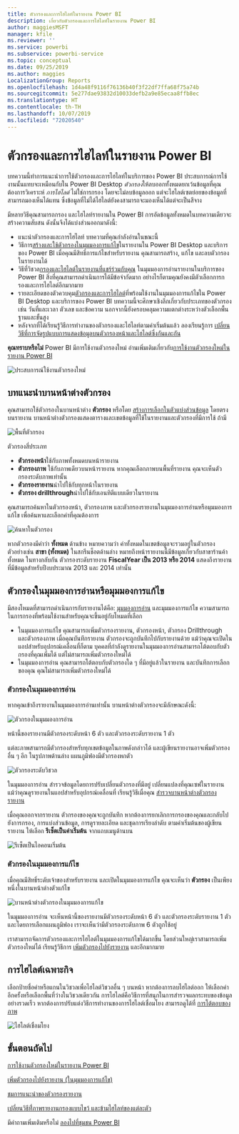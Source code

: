```yaml
---
title: ตัวกรองและการไฮไลท์ในรายงาน Power BI
description: เกี่ยวกับตัวกรองและการไฮไลท์ในรายงาน Power BI
author: maggiesMSFT
manager: kfile
ms.reviewer: ''
ms.service: powerbi
ms.subservice: powerbi-service
ms.topic: conceptual
ms.date: 09/25/2019
ms.author: maggies
LocalizationGroup: Reports
ms.openlocfilehash: 1d4a48f9116f76136b40f3f22df7ffa68f75a74b
ms.sourcegitcommit: 5e277dae93832d10033defb2a9e85ecaa8ffb8ec
ms.translationtype: HT
ms.contentlocale: th-TH
ms.lasthandoff: 10/07/2019
ms.locfileid: "72020540"
---
```

# <a name="filters-and-highlighting-in-power-bi-reports"></a>ตัวกรองและการไฮไลท์ในรายงาน Power BI
 บทความนี้ทำการแนะนำการใช้ตัวกรองและการไฮไลท์ในบริการของ Power BI ประสบการณ์การใช้งานนั้นแทบจะเหมือนกับใน Power BI Desktop *ตัวกรอง*ให้ลบออกทั้งหมดยกเว้นข้อมูลที่คุณต้องการวิเคราะห์ *การไฮไลต์* ไม่ใช่การกรอง โดยจะไม่ลบข้อมูลออก แต่จะไฮไลต์เซตย่อยของข้อมูลที่สามารถมองเห็นได้แทน ซึ่งข้อมูลที่ไม่ได้ไฮไลต์ยังคงสามารถจะมองเห็นได้แต่จะเป็นสีจาง

มีหลายวิธีคุณสามารถกรอง และไฮไลท์รายงานใน Power BI การอัดข้อมูลทั้งหมดในบทความเดียวจะสร้างความสับสน ดังนั้นจึงได้แบ่งส่วนออกมาดังนี้:

* แนะนำตัวกรองและการไฮไลท์ บทความที่คุณกำลังอ่านในขณะนี้
* วิธีการ[สร้างและใช้ตัวกรองในมุมมองการแก้ไข](power-bi-report-add-filter.md)ในรายงานใน Power BI Desktop และบริการของ Power BI เมื่อคุณมีสิทธิ์การแก้ไขสำหรับรายงาน คุณสามารถสร้าง, แก้ไข และลบตัวกรองในรายงานได้
* วิธีที่วิชวล[กรองและไฮไลต์ในรายงานที่แชร์ร่วมกับคุณ](consumer/end-user-interactions.md) ในมุมมองการอ่านรายงานในบริการของ Power BI สิ่งที่คุณสามารถดำเนินการได้มีข้อจำกัดมาก อย่างไรก็ตามคุณยังคงมีตัวเลือกการกรองและการไฮไลต์อีกมากมาย  
* รายละเอียดของตัวควบคุม[ตัวกรองและการไฮไลต์](power-bi-report-add-filter.md)ที่พร้อมใช้งานในมุมมองการแก้ไขใน Power BI Desktop และบริการของ Power BI บทความนี้จะศึกษาเชิงลึกเกี่ยวกับประเภทของตัวกรองเช่น วันที่และเวลา ตัวเลข และข้อความ นอกจากนี้ยังครอบคลุมความแตกต่างระหว่างตัวเลือกพื้นฐานและขั้นสูง
* หลังจากที่ได้เรียนรู้วิธีการทำงานของตัวกรองและไฮไลท์ตามค่าเริ่มต้นแล้ว ลองเรียนรู้การ [เปลี่ยนวิธีที่การจัดรูปแบบการแสดงข้อมูลบนตัวกรองหน้าและไฮไลต์ซึ่งกันและกัน](service-reports-visual-interactions.md)

**คุณทราบหรือไม่** Power BI มีการใช้งานตัวกรองใหม่ อ่านเพิ่มเติมเกี่ยวกับ[การใช้งานตัวกรองใหม่ในรายงาน Power BI](power-bi-report-filter.md)

![ประสบการณ์ใช้งานตัวกรองใหม่](media/power-bi-reports-filters-and-highlighting/power-bi-filter-reading.png)


## <a name="intro-to-the-filters-pane"></a>บทแนะนำบานหน้าต่างตัวกรอง

คุณสามารถใช้ตัวกรองในบานหน้าต่าง **ตัวกรอง** หรือโดย [สร้างการเลือกในตัวแบ่งส่วนข้อมูล](visuals/power-bi-visualization-slicers.md) โดยตรงบนรายงาน บานหน้าต่างตัวกรองแสดงตารางและเขตข้อมูลที่ใช้ในรายงานและตัวกรองที่มีการใช้ ถ้ามี 

![พื้นที่ตัวกรอง](media/power-bi-reports-filters-and-highlighting/power-bi-add-filter-reading-view.png)

ตัวกรองสี่ประเภท

- **ตัวกรองหน้า**ใช้กับภาพทั้งหมดบนหน้ารายงาน     
- **ตัวกรองภาพ** ใช้กับภาพเดียวบนหน้ารายงาน หากคุณเลือกภาพบนพื้นที่รายงาน คุณจะเห็นตัวกรองระดับภาพเท่านั้น    
- **ตัวกรองรายงาน**นำไปใช้กับทุกหน้าในรายงาน    
- **ตัวกรอง drillthrough**นำไปใช้กับเอนทิตีแบบเดียวในรายงาน    

คุณสามารถค้นหาในตัวกรองหน้า, ตัวกรองภาพ และตัวกรองรายงานในมุมมองการอ่านหรือมุมมองการแก้ไข เพื่อค้นหาและเลือกค่าที่คุณต้องการ 

![ค้นหาในตัวกรอง](media/power-bi-reports-filters-and-highlighting/power-bi-search-filter.png)

หากตัวกรองมีคำว่า **ทั้งหมด** ด้านข้าง หมายความว่า ค่าทั้งหมดในเขตข้อมูลจะรวมอยู่ในตัวกรอง  ตัวอย่างเช่น **สาขา (ทั้งหมด)** ในสกรีนช็อตด้านล่าง หมายถึงหน้ารายงานนี้มีข้อมูลเกี่ยวกับสาขาร้านค้าทั้งหมด  ในทางกลับกัน ตัวกรองระดับรายงาน **FiscalYear เป็น 2013 หรือ 2014** แสดงถึงรายงานที่มีข้อมูลสำหรับปีงบประมาณ 2013 และ 2014 เท่านั้น

## <a name="filters-in-reading-or-editing-view"></a>ตัวกรองในมุมมองการอ่านหรือมุมมองการแก้ไข
มีสองโหมดที่สามารถดำเนินการกับรายงานได้คือ: [มุมมองการอ่าน](consumer/end-user-reading-view.md) และมุมมองการแก้ไข ความสามารถในการกรองที่พร้อมใช้งานสำหรับคุณจะขึ้นอยู่กับโหมดที่เลือก

* ในมุมมองการแก้ไข คุณสามารถเพิ่มตัวกรองรายงาน, ตัวกรองหน้า, ตัวกรอง Drillthrough และตัวกรองภาพ เมื่อคุณบันทึกรายงาน ตัวกรองจะถูกบันทึกไปกับรายงานด้วย แม้ว่าคุณจะเปิดในแอปสำหรับอุปกรณ์เคลื่อนที่ก็ตาม บุคคลที่กำลังดูรายงานในมุมมองการอ่านสามารถโต้ตอบกับตัวกรองที่คุณเพิ่มได้ แต่ไม่สามารถเพิ่มตัวกรองใหม่ได้
* ในมุมมองการอ่าน คุณสามารถโต้ตอบกับตัวกรองใด ๆ ที่มีอยู่แล้วในรายงาน และบันทึกการเลือกของคุณ คุณไม่สามารถเพิ่มตัวกรองใหม่ได้

### <a name="filters-in-reading-view"></a>ตัวกรองในมุมมองการอ่าน
หากคุณเข้าถึงรายงานในมุมมองการอ่านเท่านั้น บานหน้าต่างตัวกรองจะมีลักษณะดังนี้:

![ตัวกรองในมุมมองการอ่าน](media/power-bi-reports-filters-and-highlighting/power-bi-filter-reading-view.png)

หน้านี้ของรายงานมีตัวกรองระดับหน้า 6 ตัว และตัวกรองระดับรายงาน 1 ตัว

แต่ละภาพสามารถมีตัวกรองสำหรับทุกเขตข้อมูลในภาพดังกล่าวได้ และผู้เขียนรายงานอาจเพิ่มตัวกรองอื่น ๆ อีก ในรูปภาพด้านล่าง แผนภูมิฟองมีตัวกรองหกตัว

![ตัวกรองระดับวิชวล](media/power-bi-reports-filters-and-highlighting/power-bi-filter-visual-level.png)

ในมุมมองการอ่าน สำรวจข้อมูลโดยการปรับเปลี่ยนตัวกรองที่มีอยู่ เปลี่ยนแปลงที่คุณเซฟในรายงาน แม้ว่าคุณดูรายงานในแอปสำหรับอุปกรณ์เคลื่อนที่ เรียนรู้วิธีเมื่อคุณ [สำรวจบานหน้าต่างตัวกรองรายงาน](consumer/end-user-report-filter.md)

เมื่อคุณออกจากรายงาน ตัวกรองของคุณจะถูกบันทึก หากต้องการยกเลิกการกรองของคุณและกลับไปยังการกรอง, การแบ่งส่วนข้อมูล, การดูรายละเอียด และชุดการเรียงลำดับ ตามค่าเริ่มต้นของผู้เขียนรายงาน ให้เลือก **รีเซ็ตเป็นค่าเริ่มต้น** จากแถบเมนูด้านบน

![รีเซ็ตเป็นไอคอนเริ่มต้น](media/power-bi-reports-filters-and-highlighting/power-bi-reset-to-default.png)

### <a name="filters-in-editing-view"></a>ตัวกรองในมุมมองการแก้ไข
เมื่อคุณมีสิทธิ์ระดับเจ้าของสำหรับรายงาน และเปิดในมุมมองการแก้ไข คุณจะเห็นว่า **ตัวกรอง** เป็นเพียงหนึ่งในบานหน้าต่างตัวแก้ไข

![บานหน้าต่างตัวกรองในมุมมองการแก้ไข](media/power-bi-reports-filters-and-highlighting/power-bi-add-filter-editing-view.png)

ในมุมมองการอ่าน จะเห็นหน้านี้ของรายงานมีตัวกรองระดับหน้า 6 ตัว และตัวกรองระดับรายงาน 1 ตัว และโดยการเลือกแผนภูมิฟอง เราจะเห็นว่ามีตัวกรองระดับภาพ 6 ตัวถูกใช้อยู่

เราสามารถจัดการตัวกรองและการไฮไลต์ในมุมมองการแก้ไขได้มากขึ้น โดยส่วนใหญ่เราสามารถเพิ่มตัวกรองใหม่ได้ เรียนรู้วิธีการ [เพิ่มตัวกรองไปยังรายงาน](power-bi-report-add-filter.md) และอีกมากมาย

## <a name="ad-hoc-highlighting"></a>การไฮไลต์เฉพาะกิจ
เลือกป้ายชื่อค่าหรือแกนในวิชวลเพื่อไฮไลต์วิชวลอื่น ๆ บนหน้า หากต้องการลบไฮไลต์ออก ให้เลือกค่าอีกครั้งหรือเลือกพื้นที่ว่างในวิชวลเดียวกัน การไฮไลต์คือวิธีการที่สนุกในการสำรวจผลกระทบของข้อมูลอย่างรวดเร็ว หากต้องการปรับแต่งวิธีการทำงานของการไฮไลต์เชื่อมโยง สามารถดูได้ที่ [การโต้ตอบของภาพ](service-reports-visual-interactions.md)

![ไฮไลต์เชื่อมโยง](media/power-bi-reports-filters-and-highlighting/power-bi-adhoc-filter.gif)


## <a name="next-steps"></a>ขั้นตอนถัดไป

[การใช้งานตัวกรองใหม่ในรายงาน Power BI](power-bi-report-filter.md)

[เพิ่มตัวกรองไปยังรายงาน (ในมุมมองการแก้ไข)](power-bi-report-add-filter.md)

[ชมการแนะนำของตัวกรองรายงาน](consumer/end-user-report-filter.md)

[เปลี่ยนวิธีที่่ภาพรายงานกรองแบบไขว้ และข้ามไฮไลท์ของแต่ละตัว](consumer/end-user-interactions.md)

มีคำถามเพิ่มเติมหรือไม่ [ลองไปที่ชุมชน Power BI](http://community.powerbi.com/)

